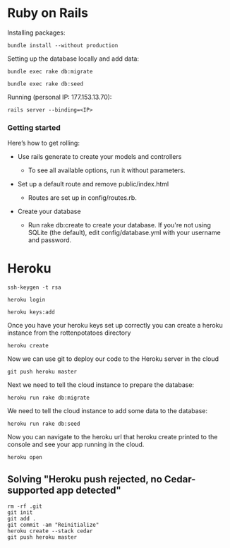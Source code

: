 # Ruby on Rails

Installing packages:

`bundle install --without production`

Setting up the database locally and add data:

`bundle exec rake db:migrate`

`bundle exec rake db:seed`

Running (personal IP: 177.153.13.70):

`rails server --binding=<IP>`


### Getting started

Here’s how to get rolling:

* Use rails generate to create your models and controllers

	* To see all available options, run it without parameters.
    
* Set up a default route and remove public/index.html

	* Routes are set up in config/routes.rb.
    
* Create your database

	* Run rake db:create to create your database. If you're not using SQLite (the default), edit config/database.yml with your username and password.

# Heroku

`ssh-keygen -t rsa`

`heroku login`

`heroku keys:add`

Once you have your heroku keys set up correctly you can create a heroku instance from the rottenpotatoes directory

`heroku create`

Now we can use git to deploy our code to the Heroku server in the cloud

`git push heroku master`

Next we need to tell the cloud instance to prepare the database:

`heroku run rake db:migrate`

We need to tell the cloud instance to add some data to the database:

`heroku run rake db:seed`

Now you can navigate to the heroku url that heroku create printed to the console and see your app running in the cloud.

`heroku open`

## Solving "Heroku push rejected, no Cedar-supported app detected"

	rm -rf .git
	git init
	git add .
	git commit -am "Reinitialize"
	heroku create --stack cedar
	git push heroku master
